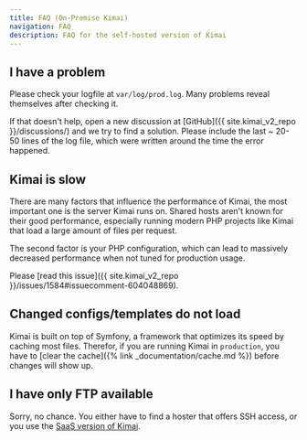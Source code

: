 ```yaml
---
title: FAQ (On-Premise Kimai)
navigation: FAQ
description: FAQ for the self-hosted version of Kimai
---
```


## I have a problem

Please check your logfile at `var/log/prod.log`. Many problems reveal themselves after checking it.

If that doesn't help, open a new discussion at [GitHub]({{ site.kimai_v2_repo }}/discussions/) and we try to find a solution.
Please include the last ~ 20-50 lines of the log file, which were written around the time the error happened.

## Kimai is slow

There are many factors that influence the performance of Kimai, the most important one is the server Kimai runs on.
Shared hosts aren't known for their good performance, especially running modern PHP projects like Kimai that load a large amount of files per request.

The second factor is your PHP configuration, which can lead to massively decreased performance when not tuned for production usage.

Please [read this issue]({{ site.kimai_v2_repo }}/issues/1584#issuecomment-604048869).

## Changed configs/templates do not load

Kimai is built on top of Symfony, a framework that optimizes its speed by caching most files.
Therefor, if you are running Kimai in `production`, you have to [clear the cache]({% link _documentation/cache.md %}) before changes will show up.

## I have only FTP available

Sorry, no chance. You either have to find a hoster that offers SSH access, or you use the [SaaS version of Kimai](https://www.kimai.cloud).
